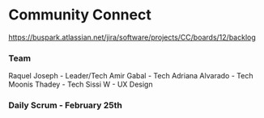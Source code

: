 # Community Connect
https://buspark.atlassian.net/jira/software/projects/CC/boards/12/backlog

### Team
Raquel Joseph - Leader/Tech
Amir Gabal - Tech
Adriana Alvarado - Tech
Moonis Thadey - Tech
Sissi W - UX Design

### Daily Scrum - February 25th
